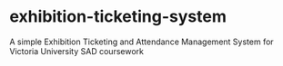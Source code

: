 # exhibition-ticketing-system
A simple Exhibition Ticketing and Attendance Management System for Victoria University SAD coursework
